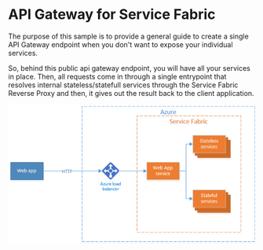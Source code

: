 # API Gateway for Service Fabric

The purpose of this sample is to provide a general guide to create a single API Gateway endpoint when you don't want to expose your individual services.

So, behind this public api gateway endpoint, you will have all your services in place. Then, all requests come in through a single entrypoint that resolves internal stateless/statefull services through the Service Fabric Reverse Proxy and then, it gives out the result back to the client application.

![SF API Gateway](https://github.com/mauricio-msft/APIGatewayApplication/blob/master/images/sf-web-app-stateless-gateway.png)
